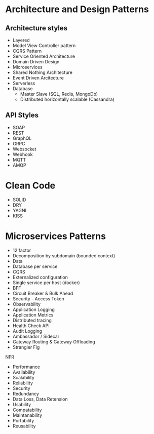 # Architecture and Design Patterns

## Architecture styles

* Layered
* Model View Controller pattern
* CQRS Pattern
* Service Oriented Architecture
* Domain Driven Design
* Microservices
* Shared Nothing Architecture
* Event Driven Arcitecture
* Serverless
* Database
  * Master Slave (SQL, Redis, MongoDb)
  * Distributed horizontally scalable (Cassandra)
 
## API Styles

* SOAP
* REST
* GraphQL
* GRPC
* Websocket
* Webhook
* MQTT
* AMQP

# Clean Code

* SOLID
* DRY
* YAGNI
* KISS

# Microservices Patterns

* 12 factor
* Decomposition by subdomain (bounded context)
* Data
 * Database per service
 * CQRS
* Externalized configuration
* Single service per host (docker)
* BFF
* Circuit Breaker & Bulk Ahead
* Security - Access Token
* Observability
 * Application Logging
 * Application Metrics
 * Distributed tracing
 * Health Check API
 * Audit Logging
* Ambassador / Sidecar
* Gateway Routing & Gateway Offloading
* Strangler Fig

NFR

* Performance
* Availability
* Scalability
* Reliability
* Security
* Redundancy
* Data Loss, Data Retension
* Usability
* Compatability
* Maintanability
* Portability
* Reusability
